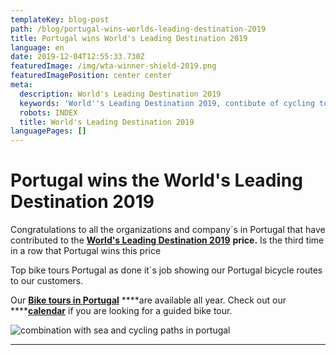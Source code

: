 ```yaml
---
templateKey: blog-post
path: /blog/portugal-wins-worlds-leading-destination-2019
title: Portugal wins World's Leading Destination 2019
language: en
date: 2019-12-04T12:55:33.730Z
featuredImage: /img/wta-winner-shield-2019.png
featuredImagePosition: center center
meta:
  description: World's Leading Destination 2019
  keywords: 'World''s Leading Destination 2019, contibute of cycling tours in portugal'
  robots: INDEX
  title: World's Leading Destination 2019
languagePages: []
---
```

# Portugal wins the **World's Leading Destination 2019**

Congratulations to all the organizations and company´s in Portugal that have contributed to the [**World's Leading Destination 2019**](https://www.worldtravelawards.com/award-worlds-leading-destination-2019) ****price**.** Is the third time in a row that Portugal wins this price 

Top bike tours Portugal as done it´s job showing our Portugal bicycle routes to our customers.

Our [**Bike tours in Portugal**](https://topbiketoursportugal.com/) ****are available all year. Check out our ****[**calendar**](https://topbiketoursportugal.com/guided-bike-tours-calendar-portugal) if you are looking for a guided bike tour.

![combination with sea and cycling paths in portugal](/img/The-Way-of-St.-James-Bike-Tour-Fold-N-Visit-Cycling-Holidays-0071.jpg "Combination with sea and cycling paths in portugal")

- - -
